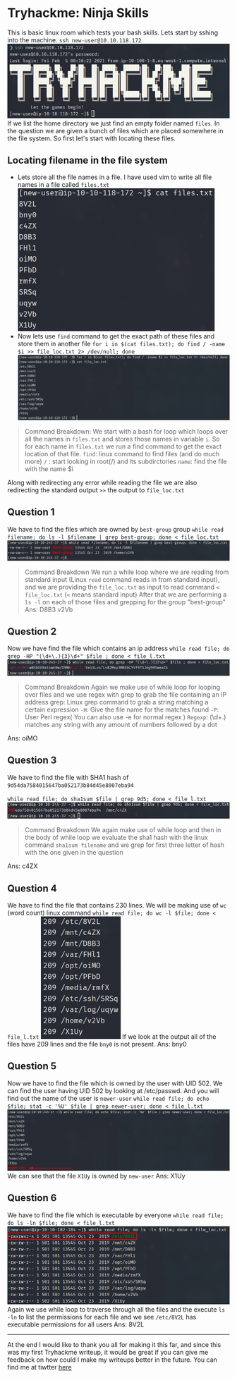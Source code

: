 # Tryhackme: Ninja Skills

This is basic linux room which tests your bash skills. Lets start by sshing into the machine.
`ssh new-user@10.10.118.172`
![](./images/2021-02-05_13-50.png)
If we list the home directory we just find an empty folder named `files`. In the question we are given a bunch of files which are placed somewhere in the file system.
So first let's start with locating these files.

## Locating filename in the file system

- Lets store all the file names in a file. I have used vim to write all file names in a file called `files.txt`
  ![](./images/2021-02-05_13-58.png)
- Now lets use `find` command to get the exact path of these files and store them in another file
  `for i in $(cat files.txt); do find / -name $i >> file_loc.txt 2> /dev/null; done`
  ![](./images/2021-02-05_14-02.png)

> Command Breakdown:
> We start with a bash for loop which loops over all the names in `files.txt` and stores those names in variable `i`. So for each name in `files.txt` we run a find command to get the exact location of that file.
> `find`: linux command to find files (and do much more)
> `/` : start looking in root(/) and its subdirctories
> `name`: find the file with the name $i

Along with redirecting any error while reading the file we are also redirecting the standard output `>>` the output to `file_loc.txt`

## Question 1

We have to find the files which are owned by `best-group` group
`while read filename; do ls -l $filename | grep best-group; done < file_loc.txt`
![](./images/2021-02-05_14-25.png)

> Command Breakdown
> We run a while loop where we are reading from standard input (Linux `read` command reads in from standard input), and we are providing the `file_loc.txt` as input to read command `< file_loc.txt` (`<` means standard input)
> After that we are performing a `ls -l` on each of those files and grepping for the group "best-group"
> Ans: D8B3 v2Vb

## Question 2

Now we have find the file which contains an ip address
`while read file; do grep -HP "(\d+\.){3}\d+" $file ; done < file_l.txt`
![](./images/2021-02-05_14-43.png)

> Command Breakdown
> Again we make use of while loop for looping over files and we use regex with grep to grab the file containing an IP address
> grep: Linux grep command to grab a string matching a certain expression
> `-H`: Give the file name for the matches found
> `-P`: User Perl regex( You can also use -e for normal regex )
> `Regexp`: (\d+\.) matches any string with any amount of numbers followed by a dot

Ans: oiMO

## Question 3

We have to find the file with SHA1 hash of `9d54da7584015647ba052173b84d45e8007eba94`

`while read file; do sha1sum $file | grep 9d5; done < file_l.txt`
![](./images/2021-02-05_15-04.png)

> Command Breakdown
> We again make use of while loop and then in the body of while loop we evaluate the sha1 hash with the linux command `sha1sum filename` and we grep for first three letter of hash with the one given in the question

Ans: c4ZX

## Question 4

We have to find the file that contains 230 lines. We will be making use of `wc` (word count) linux command
`while read file; do wc -l $file; done < file_l.txt`
![](./images/2021-02-05_15-09.png)
If we look at the output all of the files have 209 lines and the file `bny0` is not present.
Ans: bny0

## Question 5

Now we have to find the file which is owned by the user with UID 502. We can find the user having UID 502 by looking at /etc/passwd. And you will find out the name of the user is `newer-user`
`while read file; do echo $file; stat -c '%U' $file | grep newer-user; done < file_l.txt`
![](./images/2021-02-05_15-17.png)
We can see that the file `X1Uy` is owned by `new-user`
Ans: X1Uy

## Question 6

We have to find the file which is executable by everyone
`while read file; do ls -ln $file; done < file_l.txt`
![](./images/2021-02-05_18-44.png)
Again we use while loop to traverse through all the files and the execute `ls -ln` to list the permissions for each file and we see `/etc/8V2L` has executable permissions for all users
Ans: 8V2L

---

At the end I would like to thank you all for making it this far, and since this was my first Tryhackme writeup, it would be great if you can give me feedback on how could I make my writeups better in the future. You can find me at tiwtter [here](https://twitter.com/smash8tap)
